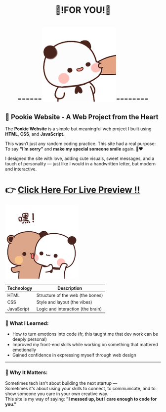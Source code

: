 <h1 align="center">
 🎀!FOR YOU!🎀 
</h1>
<h1 align="center">

------![Cutiee](./assets/cubit.gif)--------

</h1>



## 💖 Pookie Website - A Web Project from the Heart

The **Pookie Website** is a simple but meaningful web project I built using **HTML**, **CSS**, and **JavaScript**. 

This wasn’t just any random coding practice. This site had a real purpose:  
To say **“I’m sorry”** and **make my special someone smile** again. 🥺❤️

I designed the site with love, adding cute visuals, sweet messages, and a touch of personality — just like I would in a handwritten letter, but modern and interactive.  

# 👉 [Click Here For Live Preview !!](https://dear-hamster.github.io/for_you/) 
![Cutiee](./assets/cilukba.gif)

| Technology | Description                      |
|------------|----------------------------------|
| HTML       | Structure of the web (the bones) |
| CSS        | Style and layout (the vibes)     |
| JavaScript | Logic and interaction (the brain)|


### 🧠 What I Learned:
- How to turn emotions into code (fr, this taught me that dev work can be deeply personal)
- Improved my front-end skills while working on something that mattered emotionally
- Gained confidence in expressing myself through web design

---

### 🌟 Why It Matters:
Sometimes tech isn't about building the next startup —  
Sometimes it's about using your skills to connect, to communicate, and to show someone you care in your own creative way.  
This site is my way of saying: **"I messed up, but I care enough to code for you."**



